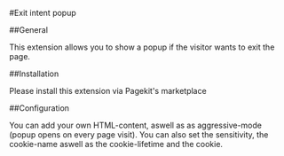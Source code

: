 #Exit intent popup

##General

This extension allows you to show a popup if the visitor wants to exit the page.

##Installation

Please install this extension via Pagekit's marketplace

##Configuration

You can add your own HTML-content, aswell as as aggressive-mode (popup opens on every page visit). 
You can also set the sensitivity, the cookie-name aswell as the cookie-lifetime and the cookie.
